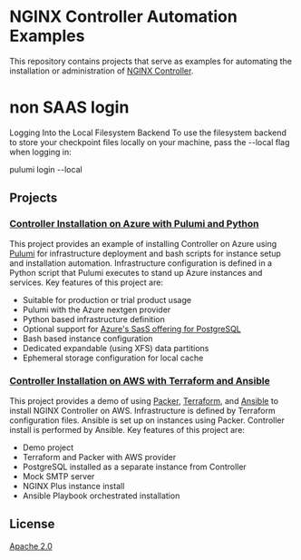 # NGINX Controller Automation Examples

This repository contains projects that serve as examples for automating the
installation or administration of [NGINX Controller](https://www.nginx.com/products/nginx-controller/).

# non SAAS login
Logging Into the Local Filesystem Backend
To use the filesystem backend to store your checkpoint files locally on your machine, pass the --local flag when logging in:

pulumi login --local

## Projects

### [Controller Installation on Azure with Pulumi and Python](azure-pulumi)

This project provides an example of installing Controller on Azure using
[Pulumi](https://www.pulumi.com/) for infrastructure deployment and bash
scripts for instance setup and installation automation. Infrastructure 
configuration is defined in a Python script that Pulumi executes to
stand up Azure instances and services. Key features of this project are:

 * Suitable for production or trial product usage
 * Pulumi with the Azure nextgen provider
 * Python based infrastructure definition
 * Optional support for [Azure's SasS offering for PostgreSQL](https://azure.microsoft.com/en-us/services/postgresql/)
 * Bash based instance configuration
 * Dedicated expandable (using XFS) data partitions
 * Ephemeral storage configuration for local cache 

### [Controller Installation on AWS with Terraform and Ansible](aws-terraform-ansible)

This project provides a demo of using [Packer](https://www.packer.io/), 
[Terraform](https://www.terraform.io/), and [Ansible](https://www.ansible.com/)
to install NGINX Controller on AWS. Infrastructure is defined by Terraform
configuration files. Ansible is set up on instances using Packer. Controller
install is performed by Ansible. Key features of this project are:

 * Demo project
 * Terraform and Packer with AWS provider
 * PostgreSQL installed as a separate instance from Controller
 * Mock SMTP server
 * NGINX Plus instance install
 * Ansible Playbook orchestrated installation

## License

[Apache 2.0](./LICENSE)